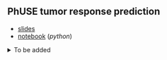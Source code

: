 ## PhUSE tumor response prediction


* [slides](https://stomioka.github.io/phuse-tumor-ml/docs/tumor_prediction.slides.html)
* [notebook](notebooks/tumor_prediction.ipynb) (*python*)

<details><summary>To be added</summary>
<p>

* [notebook]() (*R*)
* [notebook]() (*Auto ML*)

</p>
</details>

